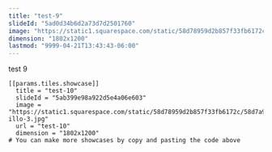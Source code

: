 ```yaml
---
title: "test-9"
slideId: "5ad0d34b6d2a73d7d2501760"
image: "https://static1.squarespace.com/static/58d78959d2b857f33fb6172c/58d7a914414fb59196f5372d/5ad0d34b6d2a73d7d2501760/1523635678505/shopping1.jpg"
dimension: "1802x1200"
lastmod: "9999-04-21T13:43:43-06:00"
---
```


test 9
   


    
    [[params.tiles.showcase]]
      title = "test-10"
      slideId = "5ab399e98a922d5e4a06e603"
      image = "https://static1.squarespace.com/static/58d78959d2b857f33fb6172c/58d7a914414fb59196f5372d/5ab399e98a922d5e4a06e603/1521719829221/S%26P-illo-3.jpg"
      url = "test-10"
      dimension = "1802x1200"
    # You can make more showcases by copy and pasting the code above

